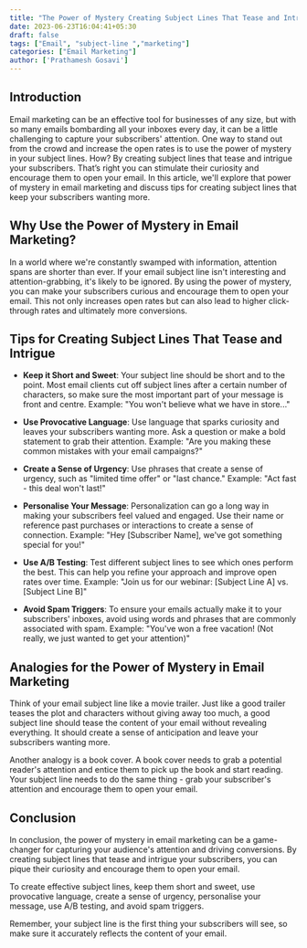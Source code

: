 ```yaml
---
title: "The Power of Mystery Creating Subject Lines That Tease and Intrigue Your Subscribers"
date: 2023-06-23T16:04:41+05:30
draft: false
tags: ["Email", "subject-line ","marketing"]
categories: ["Email Marketing"]
author: ['Prathamesh Gosavi']
---
```

## Introduction
Email marketing can be an effective tool for businesses of any size, but with so many emails bombarding all your inboxes every day, it can be a little challenging to capture your subscribers' attention. One way to stand out from the crowd and increase the open rates is to use the power of mystery in your subject lines. How? By creating subject lines that tease and intrigue your subscribers. That’s right you can stimulate their curiosity and encourage them to open your email. In this article, we'll explore that power of mystery in email marketing and discuss tips for creating subject lines that keep your subscribers wanting more.

## Why Use the Power of Mystery in Email Marketing?

In a world where we're constantly swamped with information, attention spans are shorter than ever. If your email subject line isn't interesting and attention-grabbing, it's likely to be ignored. By using the power of mystery, you can make your subscribers curious and encourage them to open your email. This not only increases open rates but can also lead to higher click-through rates and ultimately more conversions.

## Tips for Creating Subject Lines That Tease and Intrigue

- **Keep it Short and Sweet**: Your subject line should be short and to the point. Most email clients cut off subject lines after a certain number of characters, so make sure the most important part of your message is front and centre.
Example: "You won't believe what we have in store..."

- **Use Provocative Language**: Use language that sparks curiosity and leaves your subscribers wanting more. Ask a question or make a bold statement to grab their attention.
Example: "Are you making these common mistakes with your email campaigns?"

- **Create a Sense of Urgency**: Use phrases that create a sense of urgency, such as "limited time offer" or "last chance."
Example: "Act fast - this deal won't last!"

- **Personalise Your Message**: Personalization can go a long way in making your subscribers feel valued and engaged. Use their name or reference past purchases or interactions to create a sense of connection.
Example: "Hey [Subscriber Name], we've got something special for you!"

- **Use A/B Testing**: Test different subject lines to see which ones perform the best. This can help you refine your approach and improve open rates over time.
Example: "Join us for our webinar: [Subject Line A] vs. [Subject Line B]"

- **Avoid Spam Triggers**: To ensure your emails actually make it to your subscribers' inboxes, avoid using words and phrases that are commonly associated with spam.
Example: "You've won a free vacation! (Not really, we just wanted to get your attention)"

## Analogies for the Power of Mystery in Email Marketing

Think of your email subject line like a movie trailer. Just like a good trailer teases the plot and characters without giving away too much, a good subject line should tease the content of your email without revealing everything. It should create a sense of anticipation and leave your subscribers wanting more.

Another analogy is a book cover. A book cover needs to grab a potential reader's attention and entice them to pick up the book and start reading. Your subject line needs to do the same thing - grab your subscriber's attention and encourage them to open your email.

## Conclusion

In conclusion, the power of mystery in email marketing can be a game-changer for capturing your audience's attention and driving conversions. By creating subject lines that tease and intrigue your subscribers, you can pique their curiosity and encourage them to open your email.

To create effective subject lines, keep them short and sweet, use provocative language, create a sense of urgency, personalise your message, use A/B testing, and avoid spam triggers.

Remember, your subject line is the first thing your subscribers will see, so make sure it accurately reflects the content of your email.

